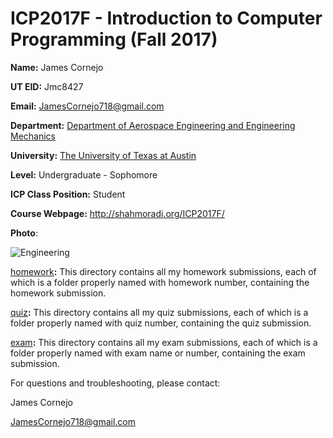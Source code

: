 # ICP2017F **- Introduction to Computer Programming (Fall 2017)**

**Name:** James Cornejo

**UT EID:** Jmc8427

**Email:** JamesCornejo718@gmail.com

**Department:** [Department of Aerospace Engineering and Engineering Mechanics](http://www.ae.utexas.edu/)

**University:** [The University of Texas at Austin](https://www.utexas.edu/)

**Level:** Undergraduate - Sophomore

**ICP Class Position:** Student

**Course Webpage:** http://shahmoradi.org/ICP2017F/

**Photo**: 

![Engineering](http://hkmdb.com/db/images/people/4202/RichardNgYiuHon-75-b.jpg)

[homework](./hw)**:** This directory contains all my homework submissions, each of which is a folder properly named with homework number, containing the homework submission.

[quiz](./quiz)**:** This directory contains all my quiz submissions, each of which is a folder properly named with quiz number, containing the quiz submission.

[exam](./exam)**:** This directory contains all my exam submissions, each of which is a folder properly named with exam name or number, containing the exam submission.

For questions and troubleshooting, please contact:

James Cornejo 

JamesCornejo718@gmail.com


